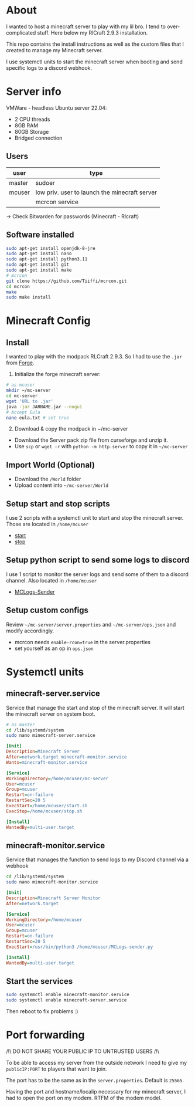 # About

I wanted to host a minecraft server to play with my lil bro. I tend to over-complicated stuff. Here below my RlCraft 2.9.3 installation.

This repo contains the install instructions as well as the custom files that I created to manage my Minecraft server.

I use systemctl units to start the minecraft server when booting and send specific logs to a discord webhook.

# Server info

VMWare - headless Ubuntu server 22.04:
 - 2 CPU threads
 - 8GB RAM
 - 80GB Storage
 - Bridged connection

 ## Users

|user|type|
| - | - |
|master|sudoer|
|mcuser|low priv. user to launch the minecraft server|
||mcrcon service|

-> Check Bitwarden for passwords (Minecraft - Rlcraft)

## Software installed

```bash
sudo apt-get install openjdk-8-jre
sudo apt-get install nano
sudo apt-get install python3.11
sudo apt-get install git
sudo apt-get install make
# mcrcon
git clone https://github.com/Tiiffi/mcrcon.git
cd mcrcon
make
sudo make install
```

# Minecraft Config

## Install

I wanted to play with the modpack RLCraft 2.9.3. So I had to use the `.jar` from [Forge](https://files.minecraftforge.net/net/minecraftforge/forge/index_1.12.2.html).

1. Initialize the forge minecraft server:
```bash
# as mcuser 
mkdir ~/mc-server
cd mc-server
wget 'URL to .jar'
java -jar JARNAME.jar --nogui
# Accept Eula
nano eula.txt # set true
```

2. Download & copy the modpack in ~/mc-server

- Download the Server pack zip file from curseforge and unzip it.
- Use `scp` or `wget -r` with `python -m http.server` to copy it in `~/mc-server`


## Import World (Optional)

- Download the `/World` folder
- Upload content into `~/mc-server/World` 

## Setup start and stop scripts

I use 2 scripts with a systemctl unit to start and stop the minecraft server. Those are located in `/home/mcuser`

- [start](./start.sh)
- [stop](./stop.sh)

## Setup python script to send some logs to discord

I use 1 script to monitor the server logs and send some of them to a discord channel. Also located in `/home/mcuser`

- [MCLogs-Sender](./MCLogs-sender.py)

## Setup custom configs

Review `~/mc-server/server.properties` and `~/mc-server/ops.json` and modify accordingly.

- mcrcon needs `enable-rcon=true` in the server.properties
- set yourself as an op in `ops.json`

# Systemctl units

## minecraft-server.service

Service that manage the start and stop of the minecraft server. It will start the minecraft server on system boot.

```bash
# as master
cd /lib/systemd/system
sudo nano minecraft-server.service
```

```ini
[Unit]
Description=Minecraft Server
After=network.target minecraft-monitor.service
Wants=minecraft-monitor.service

[Service]
WorkingDirectory=/home/mcuser/mc-server
User=mcuser
Group=mcuser
Restart=on-failure
RestartSec=20 5
ExecStart=/home/mcuser/start.sh
ExecStop=/home/mcuser/stop.sh

[Install]
WantedBy=multi-user.target
```

## minecraft-monitor.service

Service that manages the function to send logs to my Discord channel via a webhook

```bash
cd /lib/systemd/system
sudo nano minecraft-monitor.service
```

```ini
[Unit]
Description=Minecraft Server Monitor
After=network.target

[Service]
WorkingDirectory=/home/mcuser
User=mcuser
Group=mcuser
Restart=on-failure
RestartSec=20 5
ExecStart=/usr/bin/python3 /home/mcuser/MCLogs-sender.py

[Install]
WantedBy=multi-user.target
```

## Start the services

```bash
sudo systemctl enable minecraft-monitor.service
sudo systemctl enable minecraft-server.service
```

Then reboot to fix problems :)

# Port forwarding

/!\ DO NOT SHARE YOUR PUBLIC IP TO UNTRUSTED USERS /!\ 

To be able to access my server from the outside network I need to give my `publicIP:PORT` to players that want to join.

The port has to be the same as in the `server.properties`. Default is `25565`.

Having the port and hostname/localip necessary for my minecraft server, I had to open the port on my modem. RTFM of the modem model.